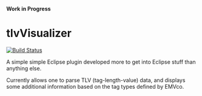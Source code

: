 **Work in Progress**

# tlvVisualizer

[![Build Status](https://travis-ci.org/andreasWallner/tlvVisualizer.svg)](https://travis-ci.org/andreasWallner/tlvVisualizer)

A simple simple Eclipse plugin developed more to get into Eclipse stuff than anything else.

Currently allows one to parse TLV (tag-length-value) data, and displays some additional information
based on the tag types defined by EMVco.
